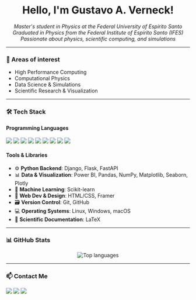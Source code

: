 <!-- Profile README for Gustavo A. Verneck -->

<h1 align="center">Hello, I'm Gustavo A. Verneck!</h1>

<p align="center">
  <em>Master's student in Physics at the Federal University of Espírito Santo</em><br/>
  <em>Graduated in Physics from the Federal Institute of Espírito Santo (IFES)</em><br/>
  <em>Passionate about physics, scientific computing, and simulations</em>
</p>

---

### 🧪 Areas of interest
- High Performance Computing
- Computational Physics
- Data Science & Simulations
- Scientific Research & Visualization

---

### 🛠️ Tech Stack

#### Programming Languages

<p>
  <img src="https://img.shields.io/badge/-Python-3776AB?style=for-the-badge&logo=python&logoColor=white"/>
  <img src="https://img.shields.io/badge/-Rust-000000?style=for-the-badge&logo=rust&logoColor=white"/>
  <img src="https://img.shields.io/badge/-Fortran-734F96?style=for-the-badge&logo=fortran&logoColor=white"/>
  <img src="https://img.shields.io/badge/-C++-00599C?style=for-the-badge&logo=cplusplus&logoColor=white"/>
  <img src="https://img.shields.io/badge/-Java-007396?style=for-the-badge&logo=java&logoColor=white"/>
  <img src="https://img.shields.io/badge/-SQL-4479A1?style=for-the-badge&logo=mysql&logoColor=white"/>
  <img src="https://img.shields.io/badge/-OpenCL-1C1C1C?style=for-the-badge&logo=amd&logoColor=white"/>
  <img src="https://img.shields.io/badge/-JavaScript-F7DF1E?style=for-the-badge&logo=javascript&logoColor=black"/>
  <img src="https://img.shields.io/badge/-TypeScript-3178C6?style=for-the-badge&logo=typescript&logoColor=white"/>
</p>

#### Tools & Libraries

- ⚙️ **Python Backend**: Django, Flask, FastAPI  
- 📊 **Data & Visualization**: Power BI, Pandas, NumPy, Matplotlib, Seaborn, Plotly  
- 🤖 **Machine Learning**: Scikit-learn  
- 🎨 **Web Dev & Design**: HTML/CSS, Framer  
- 🗃 **Version Control**: Git, GitHub  
- 💻 **Operating Systems**: Linux, Windows, macOS
- 📄 **Scientific Documentation**: LaTeX

---

### 📊 GitHub Stats

<p align="center">
  <img src="https://github-readme-stats.vercel.app/api/top-langs/?username=gustavoverneck&layout=compact&theme=tokyonight" alt="Top languages"/>
</p>

---

### 📫 Contact Me

<p>
  <a href="mailto:gustavoverneck@gmail.com"><img src="https://img.shields.io/badge/-Email-D14836?style=for-the-badge&logo=gmail&logoColor=white"/></a>
  <a href="https://www.linkedin.com/in/gustavoverneck"><img src="https://img.shields.io/badge/-LinkedIn-0077B5?style=for-the-badge&logo=linkedin&logoColor=white"/></a>
  <a href="https://gustavoverneck.framer.website/"><img src="https://img.shields.io/badge/-Website-24292E?style=for-the-badge&logo=github&logoColor=white"/>
</p>
